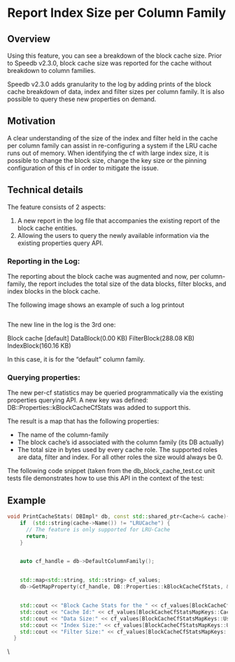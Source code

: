 # Report Index Size per Column Family

## Overview&#x20;

Using this feature, you can see a breakdown of the  block cache size. Prior to Speedb v2.3.0, block cache size was reported for the cache without breakdown to column families.&#x20;

Speedb v2.3.0 adds granularity to the log by adding prints of the block cache breakdown of data, index and filter sizes per column family. It is also possible to query these new properties on demand.

## Motivation&#x20;

A clear understanding of the size of the index and filter held in the cache per column family can assist in re-configuring a system if the LRU cache runs out of memory. When identifying the cf with large index size, it is possible to change the block size, change the key size or the pinning configuration of this cf in order to mitigate the issue.&#x20;

## Technical details&#x20;

The feature consists of 2 aspects:

1. A new report in the log file that accompanies the existing report of the block cache entities.
2. Allowing the users to query the newly available information via the existing properties query API.

### Reporting in the Log:

The reporting about the block cache was augmented and now, per column-family, the report includes the total size of the data blocks, filter blocks, and index blocks in the block cache.

The following image shows an example of such a log printout

<figure><img src="https://lh6.googleusercontent.com/JqM4IxkO6lHqxsoW6K7_5w-Cx9VFprvnrTR6FKbOcP6u7KtLnzMojXSZl8N7-ZcL0wcSTnqWcWPHORvKiCjlfqosNPmIIgZMv6ETs1u3nka_WpbbnWgT2HgHS5kvRGeyod7MfaK1aFKHQG1VaDi8rB4" alt=""><figcaption></figcaption></figure>

The new line in the log is the 3rd one:

Block cache \[default]  DataBlock(0.00 KB) FilterBlock(288.08 KB) IndexBlock(160.16 KB)

In this case, it is for the “default” column family.



### Querying properties:

The new per-cf statistics may be queried programmatically via the existing properties querying API. A new key was defined: DB::Properties::kBlockCacheCfStats was added to support this.

The result is a map that has the following properties:

* The name of the column-family
* The block cache’s id associated with the column family (its DB actually)
* The total size in bytes used by every cache role. The supported roles are data, filter and index. For all other roles the size would always be 0.

The following code snippet (taken from the db\_block\_cache\_test.cc unit tests file demonstrates how to use this API in the context of the test:

## Example&#x20;

```cpp
void PrintCacheStats( DBImpl* db, const std::shared_ptr<Cache>& cache){
    if  (std::string(cache->Name()) != "LRUCache") {
      // The feature is only supported for LRU-Cache
      return;
    }


    auto cf_handle = db->DefaultColumnFamily();


    std::map<std::string, std::string> cf_values;
    db->GetMapProperty(cf_handle, DB::Properties::kBlockCacheCfStats, &cf_values);


    std::cout << "Block Cache Stats for the " << cf_values[BlockCacheCfStatsMapKeys::CfName()] << " column-family:\n";
    std::cout << "Cache Id:" << cf_values[BlockCacheCfStatsMapKeys::CacheId()] << '\n';
    std::cout << "Data Size:" << cf_values[BlockCacheCfStatsMapKeys::UsedBytes(CacheEntryRole::kDataBlock)] << '\n';
    std::cout << "Index Size:" << cf_values[BlockCacheCfStatsMapKeys::UsedBytes(CacheEntryRole::kIndexBlock)] << '\n';
    std::cout << "Filter Size:" << cf_values[BlockCacheCfStatsMapKeys::UsedBytes(CacheEntryRole::kFilterBlock)] << '\n';
  }
```



\
